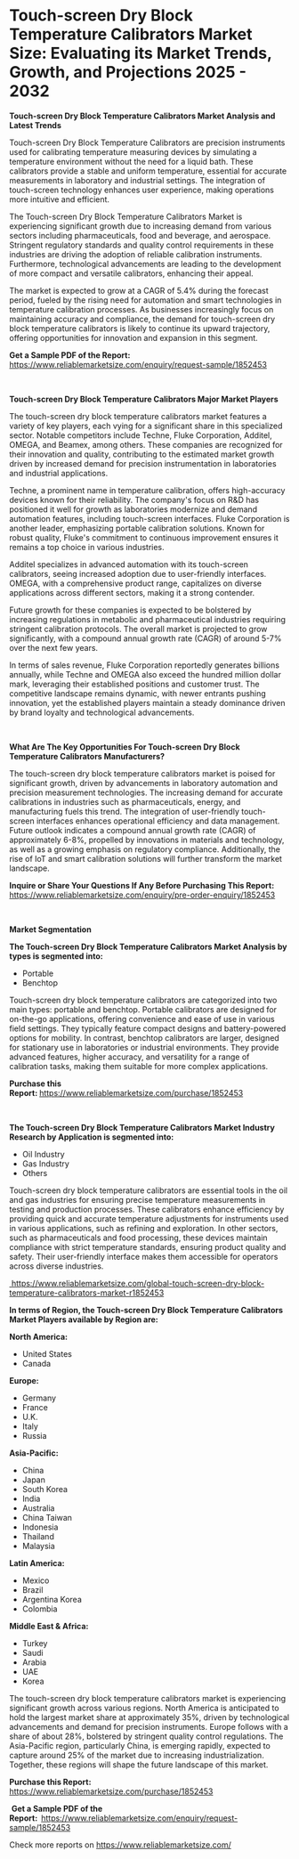 <p><h1>Touch-screen Dry Block Temperature Calibrators Market Size: Evaluating its Market Trends, Growth, and Projections 2025 - 2032</h1></p><p><strong>Touch-screen Dry Block Temperature Calibrators Market Analysis and Latest Trends</strong></p>
<p><p>Touch-screen Dry Block Temperature Calibrators are precision instruments used for calibrating temperature measuring devices by simulating a temperature environment without the need for a liquid bath. These calibrators provide a stable and uniform temperature, essential for accurate measurements in laboratory and industrial settings. The integration of touch-screen technology enhances user experience, making operations more intuitive and efficient.</p><p>The Touch-screen Dry Block Temperature Calibrators Market is experiencing significant growth due to increasing demand from various sectors including pharmaceuticals, food and beverage, and aerospace. Stringent regulatory standards and quality control requirements in these industries are driving the adoption of reliable calibration instruments. Furthermore, technological advancements are leading to the development of more compact and versatile calibrators, enhancing their appeal.</p><p>The market is expected to grow at a CAGR of 5.4% during the forecast period, fueled by the rising need for automation and smart technologies in temperature calibration processes. As businesses increasingly focus on maintaining accuracy and compliance, the demand for touch-screen dry block temperature calibrators is likely to continue its upward trajectory, offering opportunities for innovation and expansion in this segment.</p></p>
<p><strong>Get a Sample PDF of the Report:&nbsp;</strong> <a href="https://www.reliablemarketsize.com/enquiry/request-sample/1852453?utm_campaign=2288&utm_medium=2&utm_source=Github&utm_content=ia&utm_term=28022025&utm_id=touch-screen-dry-block-temperature-calibrators">https://www.reliablemarketsize.com/enquiry/request-sample/1852453</a></p>
<p>&nbsp;</p>
<p><strong>Touch-screen Dry Block Temperature Calibrators Major Market Players</strong></p>
<p><p>The touch-screen dry block temperature calibrators market features a variety of key players, each vying for a significant share in this specialized sector. Notable competitors include Techne, Fluke Corporation, Additel, OMEGA, and Beamex, among others. These companies are recognized for their innovation and quality, contributing to the estimated market growth driven by increased demand for precision instrumentation in laboratories and industrial applications.</p><p>Techne, a prominent name in temperature calibration, offers high-accuracy devices known for their reliability. The company's focus on R&D has positioned it well for growth as laboratories modernize and demand automation features, including touch-screen interfaces. Fluke Corporation is another leader, emphasizing portable calibration solutions. Known for robust quality, Fluke's commitment to continuous improvement ensures it remains a top choice in various industries.</p><p>Additel specializes in advanced automation with its touch-screen calibrators, seeing increased adoption due to user-friendly interfaces. OMEGA, with a comprehensive product range, capitalizes on diverse applications across different sectors, making it a strong contender.</p><p>Future growth for these companies is expected to be bolstered by increasing regulations in metabolic and pharmaceutical industries requiring stringent calibration protocols. The overall market is projected to grow significantly, with a compound annual growth rate (CAGR) of around 5-7% over the next few years.</p><p>In terms of sales revenue, Fluke Corporation reportedly generates billions annually, while Techne and OMEGA also exceed the hundred million dollar mark, leveraging their established positions and customer trust. The competitive landscape remains dynamic, with newer entrants pushing innovation, yet the established players maintain a steady dominance driven by brand loyalty and technological advancements.</p></p>
<p>&nbsp;</p>
<p><strong>What Are The Key Opportunities For Touch-screen Dry Block Temperature Calibrators Manufacturers?</strong></p>
<p><p>The touch-screen dry block temperature calibrators market is poised for significant growth, driven by advancements in laboratory automation and precision measurement technologies. The increasing demand for accurate calibrations in industries such as pharmaceuticals, energy, and manufacturing fuels this trend. The integration of user-friendly touch-screen interfaces enhances operational efficiency and data management. Future outlook indicates a compound annual growth rate (CAGR) of approximately 6-8%, propelled by innovations in materials and technology, as well as a growing emphasis on regulatory compliance. Additionally, the rise of IoT and smart calibration solutions will further transform the market landscape.</p></p>
<p><strong>Inquire or Share Your Questions If Any Before Purchasing This Report:</strong> <a href="https://www.reliablemarketsize.com/enquiry/pre-order-enquiry/1852453?utm_campaign=2288&utm_medium=2&utm_source=Github&utm_content=ia&utm_term=28022025&utm_id=touch-screen-dry-block-temperature-calibrators">https://www.reliablemarketsize.com/enquiry/pre-order-enquiry/1852453</a></p>
<p>&nbsp;</p>
<p><strong>Market Segmentation</strong></p>
<p><strong>The Touch-screen Dry Block Temperature Calibrators Market Analysis by types is segmented into:</strong></p>
<p><ul><li>Portable</li><li>Benchtop</li></ul></p>
<p><p>Touch-screen dry block temperature calibrators are categorized into two main types: portable and benchtop. Portable calibrators are designed for on-the-go applications, offering convenience and ease of use in various field settings. They typically feature compact designs and battery-powered options for mobility. In contrast, benchtop calibrators are larger, designed for stationary use in laboratories or industrial environments. They provide advanced features, higher accuracy, and versatility for a range of calibration tasks, making them suitable for more complex applications.</p></p>
<p><strong>Purchase this Report:&nbsp;</strong><a href="https://www.reliablemarketsize.com/purchase/1852453?utm_campaign=2288&utm_medium=2&utm_source=Github&utm_content=ia&utm_term=28022025&utm_id=touch-screen-dry-block-temperature-calibrators">https://www.reliablemarketsize.com/purchase/1852453</a></p>
<p>&nbsp;</p>
<p><strong>The Touch-screen Dry Block Temperature Calibrators Market Industry Research by Application is segmented into:</strong></p>
<p><ul><li>Oil Industry</li><li>Gas Industry</li><li>Others</li></ul></p>
<p><p>Touch-screen dry block temperature calibrators are essential tools in the oil and gas industries for ensuring precise temperature measurements in testing and production processes. These calibrators enhance efficiency by providing quick and accurate temperature adjustments for instruments used in various applications, such as refining and exploration. In other sectors, such as pharmaceuticals and food processing, these devices maintain compliance with strict temperature standards, ensuring product quality and safety. Their user-friendly interface makes them accessible for operators across diverse industries.</p></p>
<p><a href="https://www.reliablemarketsize.com/global-touch-screen-dry-block-temperature-calibrators-market-r1852453?utm_campaign=2288&utm_medium=2&utm_source=Github&utm_content=ia&utm_term=28022025&utm_id=touch-screen-dry-block-temperature-calibrators">&nbsp;https://www.reliablemarketsize.com/global-touch-screen-dry-block-temperature-calibrators-market-r1852453</a></p>
<p><strong>In terms of Region, the Touch-screen Dry Block Temperature Calibrators Market Players available by Region are:</strong></p>
<p>
    <p> <strong> North America: </strong>
        <ul>
            <li>United States</li>
            <li>Canada</li>
        </ul>
        </p> 
    <p> <strong> Europe: </strong>
        <ul>
            <li>Germany</li>
            <li>France</li>
            <li>U.K.</li>
            <li>Italy</li>
            <li>Russia</li>
        </ul>
        </p> 
    <p> <strong> Asia-Pacific: </strong>
        <ul>
            <li>China</li>
            <li>Japan</li>
            <li>South Korea</li>
            <li>India</li>
            <li>Australia</li>
            <li>China Taiwan</li>
            <li>Indonesia</li>
            <li>Thailand</li>
            <li>Malaysia</li>
        </ul>
        </p> 
    <p> <strong> Latin America: </strong>
        <ul>
            <li>Mexico</li>
            <li>Brazil</li>
            <li>Argentina Korea</li>
            <li>Colombia</li>
        </ul>
        </p> 
    <p> <strong> Middle East & Africa: </strong>
        <ul>
            <li>Turkey</li>
            <li>Saudi</li>
            <li>Arabia</li>
            <li>UAE</li>
            <li>Korea</li>
        </ul>
    </p>
    </p>
<p><p>The touch-screen dry block temperature calibrators market is experiencing significant growth across various regions. North America is anticipated to hold the largest market share at approximately 35%, driven by technological advancements and demand for precision instruments. Europe follows with a share of about 28%, bolstered by stringent quality control regulations. The Asia-Pacific region, particularly China, is emerging rapidly, expected to capture around 25% of the market due to increasing industrialization. Together, these regions will shape the future landscape of this market.</p></p>
<p><strong>Purchase this Report: </strong><a href="https://www.reliablemarketsize.com/purchase/1852453?utm_campaign=2288&utm_medium=2&utm_source=Github&utm_content=ia&utm_term=28022025&utm_id=touch-screen-dry-block-temperature-calibrators">https://www.reliablemarketsize.com/purchase/1852453</a></p>
<p>&nbsp;<strong>Get a Sample PDF of the Report:&nbsp;&nbsp;</strong><a href="https://www.reliablemarketsize.com/enquiry/request-sample/1852453?utm_campaign=2288&utm_medium=2&utm_source=Github&utm_content=ia&utm_term=28022025&utm_id=touch-screen-dry-block-temperature-calibrators">https://www.reliablemarketsize.com/enquiry/request-sample/1852453</a></p>
<p><strong></strong></p>
<p>Check more reports on <a href="https://www.reliablemarketsize.com/?utm_campaign=2288&utm_medium=2&utm_source=Github&utm_content=ia&utm_term=28022025&utm_id=touch-screen-dry-block-temperature-calibrators">https://www.reliablemarketsize.com/</a></p>